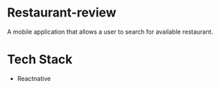 # Restaurant-review

A mobile application that allows a user to search for available restaurant.

# Tech Stack

- Reactnative
